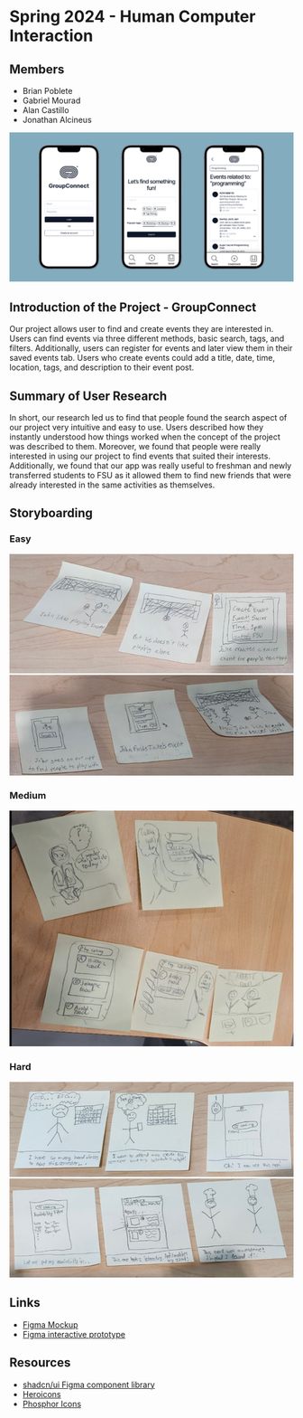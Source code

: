 # Spring 2024 - Human Computer Interaction

## Members

- Brian Poblete
- Gabriel Mourad
- Alan Castillo
- Jonathan Alcineus

![Mockups of the project](https://github.com/Brian-Pob/sp-24-hci/blob/main/Facebook%20Post%20OG%20Image.png)

## Introduction of the Project - GroupConnect

Our project allows user to find and create events they are interested in. Users can find events via three different methods, basic search, tags, and filters. Additionally, users can register for events and later view them in their saved events tab. Users who create events could add a title, date, time, location, tags, and description to their event post.

## Summary of User Research

In short, our research led us to find that people found the search aspect of our project very intuitive and easy to use. Users described how they instantly understood how things worked when the concept of the project was described to them. Moreover, we found that people were really interested in using our project to find events that suited their interests. Additionally, we found that our app was really useful to freshman and newly transferred students to FSU as it allowed them to find new friends that were already interested in the same activities as themselves.

## Storyboarding

### Easy

![Easy Level](https://github.com/Brian-Pob/sp-24-hci/blob/main/Storyboard-1.1.jpg)
![Easy Level](https://github.com/Brian-Pob/sp-24-hci/blob/main/Storyboard-1.2.jpg)

### Medium

![Medium Level](https://github.com/Brian-Pob/sp-24-hci/blob/main/Storyboard-2.jpg)

### Hard

![Hard Level](https://github.com/Brian-Pob/sp-24-hci/blob/main/Storyboard-3.1.jpg)
![Hard Level](https://github.com/Brian-Pob/sp-24-hci/blob/main/Storyboard-3.2.jpg)


## Links

- [Figma Mockup](https://www.figma.com/file/UkkLXPM5MXpLboB9icnqpO/Mid-Fi-Prototype?type=design&node-id=1%3A5&mode=design&t=kfQoQ4RooEypuZGP-1)
- [Figma interactive prototype](https://www.figma.com/proto/UkkLXPM5MXpLboB9icnqpO/Mid-Fi-Prototype?page-id=0%3A1&type=design&node-id=1-2&viewport=261%2C410%2C0.65&t=5z0QKaF2a6GNjVHo-1&scaling=scale-down&starting-point-node-id=1%3A2&mode=design)

## Resources

- [shadcn/ui Figma component library](https://www.figma.com/community/file/1203061493325953101)
- [Heroicons](https://heroicons.com/)
- [Phosphor Icons](https://phosphoricons.com/)
